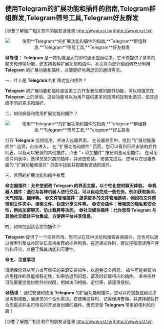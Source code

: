## **使用**Telegram**的扩展功能和插件的指南,**Telegram**群组群发,**Telegram**筛号工具,**Telegram**好友群发**

[😍想了解推广相关软件的朋友请登录 http://www.vst.tw](http://www.vst.tw)

 <center><img src="https://vst.tw/MP4/tuiguang/png/5.png" alt="使用**Telegram**的扩展功能和插件的指南,**Telegram**群组群发,**Telegram**筛号工具,**Telegram**好友群发"></center>

**😄导语：**
**Telegram** 是一款功能强大的即时通讯应用程序，它不仅提供了基本的聊天和传输功能，还支持各种扩展功能和插件。本文将向您介绍如何充分利用 **Telegram** 的扩展功能和插件，以便更好地满足您的通讯需求。

一、什么是 **Telegram** 的扩展功能和插件？

**Telegram** 的扩展功能和插件是由第三方开发者创建的额外功能，可以增强您在 **Telegram** 上的体验。这些功能可以为用户提供更多的选择和定制化选项，使其适应不同的需求和偏好。

二、如何安装和使用扩展功能和插件？

 <center><img src="https://vst.tw/MP4/tuiguang/png/2.png" alt="使用**Telegram**的扩展功能和插件的指南,**Telegram**群组群发,**Telegram**筛号工具,**Telegram**好友群发"></center>

打开 **Telegram** 应用程序，并进入设置界面。
在设置界面中，找到 "扩展功能和插件" 选项，点击进入。
在 "扩展功能和插件" 页面，您可以看到已经安装的插件列表，以及可以安装的其他插件。点击 "+ 添加插件" 按钮浏览可用插件。
在可用插件列表中，选择您感兴趣的插件，并点击安装。
安装完成后，您可以在设置界面的 "扩展功能和插件" 页面中找到并配置新安装的插件。

三、常用的扩展功能和插件推荐

**😄主题插件：允许您更改 **Telegram** 的界面主题，以个性化您的聊天体验。**
**😄机器人插件：通过与各种机器人进行交互，可以自动完成一些任务，例如获取新闻、天气预报、翻译等。**
**😄文件管理插件：提供更多的文件管理选项，例如将文件整理到文件夹中、搜索文件、快速分享文件等。**
**😄安全插件：增强您的隐私和安全性，例如加密聊天、防止截屏等功能。**
**😄社交媒体插件：允许您将 **Telegram** 与其他社交媒体平台集成，方便跨平台共享信息。**

四、如何找到适合您的插件？

**Telegram** 提供了一个插件市场，您可以在其中浏览和搜索各类插件。您也可以通过搜索引擎或社区论坛查找推荐的插件列表。在选择插件时，建议仔细阅读用户评价和评论，以便了解其功能和可靠性。

**😄五、注意事项**

请确保您只从官方或可信任的来源安装插件，以避免安全问题。
插件可能会影响应用程序的性能或稳定性，如果您遇到问题，请及时卸载相应的插件。
某些插件可能需要您提供额外的权限，例如访问相册、定位等，请谨慎授权。

**😄结语：**
通过安装和使用 **Telegram** 的扩展功能和插件，您可以将这款应用程序发挥到极致，满足您的个性化需求。在使用插件时，记得保持警惕，并选择那些符合您需求并由可信任的开发者创建的插件。愿您享受 **Telegram** 带来的便利和乐趣！

[😍想了解推广相关软件的朋友请登录 http://www.vst.tw](http://www.vst.tw)



